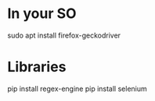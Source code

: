 # In your SO
sudo apt install firefox-geckodriver

# Libraries
pip install regex-engine
pip install selenium
